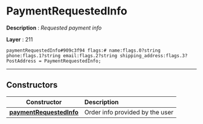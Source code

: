 # PaymentRequestedInfo

**Description** : *Requested payment info*

**Layer** : 211

```tl
paymentRequestedInfo#909c3f94 flags:# name:flags.0?string phone:flags.1?string email:flags.2?string shipping_address:flags.3?PostAddress = PaymentRequestedInfo;
```

---

## Constructors

| Constructor | Description |
| :---: | :--- |
| [**paymentRequestedInfo**](constructor/paymentRequestedInfo) | Order info provided by the user |